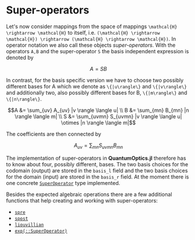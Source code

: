 # Super-operators

Let's now consider mappings from the space of mappings ``\mathcal{H} \rightarrow \mathcal{H}`` to itself, i.e. ``(\mathcal{H} \rightarrow \mathcal{H}) \rightarrow (\mathcal{H} \rightarrow \mathcal{H})``. In operator notation we also call these objects *super-operators*. With the operators ``A,B`` and the super-operator ``S`` the basis independent expression is denoted by

```math
A = S B
```

In contrast, for the basis specific version we have to choose two possibly different bases for A which we denote as ``\{|u\rangle\}`` and ``\{|v\rangle\}`` and additionally two, also possibly different bases for B, ``\{|m\rangle\}`` and ``\{|n\rangle\}``.

```math
A &= \sum_{uv} A_{uv} |v \rangle \langle u|
\\
B &= \sum_{mn} B_{mn} |n \rangle \langle m|
\\
S &= \sum_{uvmn} S_{uvmn} |v \rangle \langle u| \otimes
                          |n \rangle \langle m|
```

The coefficients are then connected by

```math
A_{uv} = \sum_{mn} S_{uvmn} B_{mn}
```

The implementation of super-operators in **QuantumOptics.jl** therefore has to know about four, possibly different, bases. The two basis choices for the codomain (output) are stored in the `basis_l` field and the two basis choices for the domain (input) are stored in the `basis_r` field. At the moment there is one concrete [`SuperOperator`](@ref) type implemented.

Besides the expected algebraic operations there are a few additional functions that help creating and working with super-operators:

* [`spre`](@ref)
* [`spost`](@ref)
* [`liouvillian`](@ref)
* [`exp(::SuperOperator)`](@ref)

